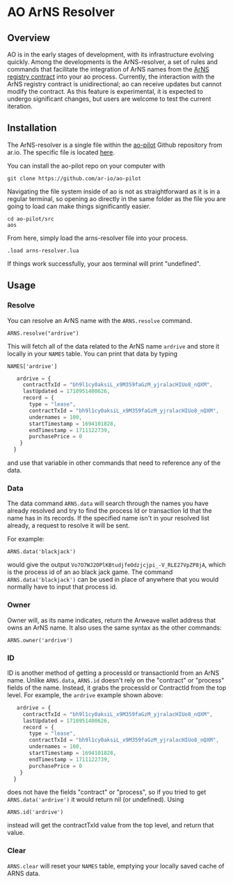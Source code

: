 

# AO ArNS Resolver

## Overview

AO is in the early stages of development, with its infrastructure evolving quickly. Among the developments is the ArNS-resolver, a set of rules and commands that facilitate the integration of ArNS names from the [ArNS registry contract](https://dev.arns.app/v1/contract/bLAgYxAdX2Ry-nt6aH2ixgvJXbpsEYm28NgJgyqfs-U/state/records) into your ao process. Currently, the interaction with the ArNS registry contract is unidirectional; ao can receive updates but cannot modify the contract. As this feature is experimental, it is expected to undergo significant changes, but users are welcome to test the current iteration.

## Installation

The ArNS-resolver is a single file within the [ao-pilot](https://github.com/ar-io/ao-pilot/tree/main) Github repository from ar.io. The specific file is located [here](https://github.com/ar-io/ao-pilot/blob/main/src/arns-resolver.lua).

You can install the ao-pilot repo on your computer with 

`git clone https://github.com/ar-io/ao-pilot`

Navigating the file system inside of ao is not as straightforward as it is in a regular terminal, so opening ao directly in the same folder as the file you are going to load can make things significantly easier.

```
cd ao-pilot/src
aos
```
From here, simply load the arns-resolver file into your process.

`.load arns-resolver.lua`

If things work successfully, your aos terminal will print "undefined".

## Usage

### Resolve

You can resolve an ArNS name with the `ARNS.resolve` command.

```
ARNS.resolve("ardrive")
```

This will fetch all of the data related to the ArNS name `ardrive` and store it locally in your `NAMES` table. You can print that data by typing 

```shell
NAMES['ardrive']
```


```js
   ardrive = {
     contractTxId = "bh9l1cy0aksiL_x9M359faGzM_yjralacHIUo8_nQXM",
     lastUpdated = 1710951400626,
     record = {
       type = "lease",
       contractTxId = "bh9l1cy0aksiL_x9M359faGzM_yjralacHIUo8_nQXM",
       undernames = 100,
       startTimestamp = 1694101828,
       endTimestamp = 1711122739,
       purchasePrice = 0
    }
  }
```

and use that variable in other commands that need to reference any of the data.

### Data

The data command `ARNS.data` will search through the names you have already resolved and try to find the process Id or transaction Id that the name has in its records. If the specified name isn't in your resolved list already, a request to resolve it will be sent.

For example:

```shell
ARNS.data('blackjack')
```
would give the output `Vo7O7WJ2OPlKBtudjfeOdzjcjpi_-V_RLE27VpZP8jA`, which is the process id of an ao black jack game. The command `ARNS.data('blackjack')` can be used in place of anywhere that you would normally have to input that process id.

### Owner

Owner will, as its name indicates, return the Arweave wallet address that owns an ArNS name. It also uses the same syntax as the other commands:

```shell
ARNS.owner('ardrive')
```

### ID

ID is another method of getting a processId or transactionId from an ArNS name. Unlike `ARNS.data`, `ARNS.id` doesn't rely on the "contract" or "process" fields of the name. Instead, it grabs the processId or ContractId from the top level. For example, the `ardrive` example shown above:

```js 
   ardrive = {
     contractTxId = "bh9l1cy0aksiL_x9M359faGzM_yjralacHIUo8_nQXM",
     lastUpdated = 1710951400626,
     record = {
       type = "lease",
       contractTxId = "bh9l1cy0aksiL_x9M359faGzM_yjralacHIUo8_nQXM",
       undernames = 100,
       startTimestamp = 1694101828,
       endTimestamp = 1711122739,
       purchasePrice = 0
    }
  }
```

does not have the fields "contract" or "process", so if you tried to get `ARNS.data('ardrive')` it would return nil (or undefined). Using 

```shell
ARNS.id('ardrive')
```

instead will get the contractTxId value from the top level, and return that value.

### Clear

`ARNS.clear` will reset your `NAMES` table, emptying your locally saved cache of ARNS data.

